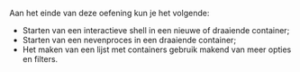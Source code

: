 Aan het einde van deze oefening kun je het volgende:

* Starten van een interactieve shell in een nieuwe of draaiende container;
* Starten van een nevenproces in een draaiende container;
* Het maken van een lijst met containers gebruik makend van meer opties en filters.
